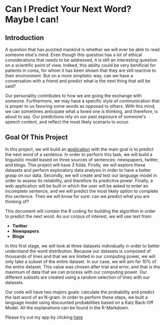 # Can I Predict Your Next Word? Maybe I can!

##  Introduction 
A question that has puzzled mankind is whether we will ever be able to read someone else's mind. Even though this question has a lot of ethical considerations that needs to be addressed, it is still an interesting question on a scientific point of view. Indeed, this ability could be very benificial for patients in coma, for whom it has been shown that they are still reactive to their environment. But on a more simplistic way, can we have a conversation with a friend and predict what is the next thing that will be said? 

Our personality contributes to how we are going the exchange with someone. Furthermore, we may have a specific style of communication that is proper to us favoring some words as opposed to others. With this mind, we can sometimes anticipate what a loved one is thinking, and therefore, is about to say. Our predictions rely on our past exposure of someone's speech content, and reflect the most likely scenario to occur. 


## Goal Of This Project
In this project, we will build an [application](https://jsprovost.shinyapps.io/WordPrediction_app/) with the main goal is to predict the next word of a sentence. In order to perform this task, we will build a linguisitic model based on three sources of sentences: newspapers, twitter, and blogs. This project will have 3 folds. Firstly, we will explore these datasets and perform exploratory data analysis in order to have a better grasp on our data. Secondly, we will create and test our language model in order to assess its reliability, and therefore its predicitve power. Finally, a web application will be built in which the user will be asked to enter an incomplete sentence, and we will predict the most likely option to complete this sentence. Then we will know for sure: can we predict what you are thinking of?  

This document will contain the R coding for building the algorithm in order to predict the next word. As our corpus of interest, we will use text from: 
  - **Twitter**
  - **Newspapers**
  - **Blogs**

In this first stage, we will look at three datasets individually in order to better understand the word distribution. Because our datasets is composed of thousands of lines and that we are limited in our computing power, we will only take a subset of the entire dataset. In our case, we will aim for 10% of the entire dataset. This value was chosen after trial and error, and that is the maximum of data that we can process with our computing power. Our different subsets are created using a random selection of lines with our datasets. 

Our code will have two majors goals: calculate the probability and predict the last word of an N-gram. In order to perform these steps, we built a language model using discounted probabilities based on a Katz Back-Off Model. All the explanations can be found in the R-Markdown. 

Please try out my app by clicking [here](https://jsprovost.shinyapps.io/WordPrediction_app/)

